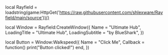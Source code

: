 local Rayfield = loadstring(game:HttpGet('https://raw.githubusercontent.com/shlexware/Rayfield/main/source'))()

local Window = Rayfield:CreateWindow({
    Name = "Ultimate Hub",
    LoadingTitle = "Ultimate Hub",
    LoadingSubtitle = "by BlueShark",
})

local Button = Window:Walkspeed({
    Name = "Click Me",
    Callback = function()
        print("Button clicked!")
    end,
})
